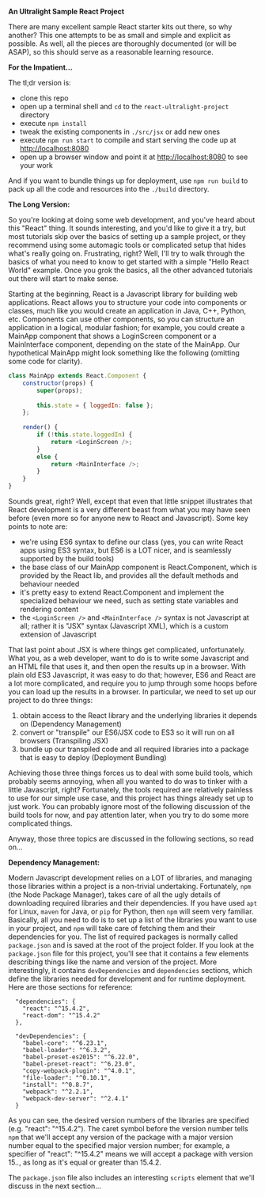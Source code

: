 **An Ultralight Sample React Project**

There are many excellent sample React starter kits out there, so why another?  This one attempts to be as small and
simple and explicit as possible.  As well, all the pieces are thoroughly documented (or will be ASAP), so this should
serve as a reasonable learning resource.


**For the Impatient...**

The tl;dr version is:
 
* clone this repo
* open up a terminal shell and `cd` to the `react-ultralight-project` directory
* execute `npm install`
* tweak the existing components in `./src/jsx` or add new ones
* execute `npm run start` to compile and start serving the code up at [http://localhost:8080](http://localhost:8080)
* open up a browser window and point it at [http://localhost:8080](http://localhost:8080) to see your work

And if you want to bundle things up for deployment, use `npm run build` to pack up all the code and resources into the 
`./build` directory.
 

**The Long Version:**

So you're looking at doing some web development, and you've heard about this "React" thing.  It sounds interesting, and
you'd like to give it a try, but most tutorials skip over the basics of setting up a sample project, or they recommend
using some automagic tools or complicated setup that hides what's really going on.  Frustrating, right?  Well, I'll try
to walk through the basics of what you need to know to get started with a simple "Hello React World" example.  Once you
grok the basics, all the other advanced tutorials out there will start to make sense.

Starting at the beginning, React is a Javascript library for building web applications.  React allows you to structure 
your code into components or classes, much like you would create an application in Java, C++, Python, etc.  Components 
can use other components, so you can structure an application in a logical, modular fashion; for example, you could create 
a MainApp component that shows a LoginScreen component or a MainInterface component, depending on the state of the 
MainApp.  Our hypothetical MainApp might look something like the following (omitting some code for clarity).

```javascript
class MainApp extends React.Component {
    constructor(props) {
        super(props);
        
        this.state = { loggedIn: false };
    };
    
    render() {
        if (!this.state.loggedIn) {
            return <LoginScreen />; 
        }
        else {
            return <MainInterface />;
        }
    }
}
```
Sounds great, right?  Well, except that even that little snippet illustrates that React development is a very different
beast from what you may have seen before (even more so for anyone new to React and Javascript).  Some key points to note 
are:

* we're using ES6 syntax to define our class (yes, you can write React apps using ES3 syntax, but ES6 is a LOT nicer, 
 and is seamlessly supported by the build tools)
* the base class of our MainApp component is React.Component, which is provided by the React lib, and provides all the 
 default methods and behaviour needed
* it's pretty easy to extend React.Component and implement the specialized behaviour we need, such as setting state 
 variables and rendering content
* the `<LoginScreen />` and `<MainInterface />` syntax is not Javascript at all; rather it is "JSX" syntax (Javascript 
 XML), which is a custom extension of Javascript
 
That last point about JSX is where things get complicated, unfortunately.  What you, as a web developer, want to do is to
write some Javascript and an HTML file that uses it, and then open the results up in a browser.  With plain old ES3 
Javascript, it was easy to do that; however, ES6 and React are a lot more complicated, and require you to jump through some
hoops before you can load up the results in a browser.  In particular, we need to set up our project to do three things:

1. obtain access to the React library and the underlying libraries it depends on (Dependency Management)
2. convert or "transpile" our ES6/JSX code to ES3 so it will run on all browsers (Transpiling JSX)
3. bundle up our transpiled code and all required libraries into a package that is easy to deploy (Deployment Bundling)
 
Achieving those three things forces us to deal with some build tools, which probably seems annoying, when all you wanted
to do was to tinker with a little Javascript, right?  Fortunately, the tools required are relatively painless to use for 
our simple use case, and this project has things already set up to just work.  You can probably ignore most of the 
following discussion of the build tools for now, and pay attention later, when you try to do some more complicated things.

Anyway, those three topics are discussed in the following sections, so read on...
 
 
**Dependency Management:**

Modern Javascript development relies on a LOT of libraries, and managing those libraries within a project is a non-trivial
undertaking.  Fortunately, `npm` (the Node Package Manager), takes care of all the ugly details of downloading required
libraries and their dependencies.  If you have used `apt` for Linux, `maven` for Java, or `pip` for Python, then `npm` 
will seem very familiar. Basically, all you need to do is to set up a list of the libraries you want to use in your
project, and `npm` will take care of fetching them and their dependencies for you.  The list of required packages is
normally called `package.json` and is saved at the root of the project folder.  If you look at the `package.json` file for
this project, you'll see that it contains a few elements describing things like the name and version of the project.  More
interestingly, it contains `devDependencies` and `dependencies` sections, which define the libraries needed for development
and for runtime deployment.  Here are those sections for reference:

```
  "dependencies": {
    "react": "^15.4.2",
    "react-dom": "^15.4.2"
  },

  "devDependencies": {
    "babel-core": "^6.23.1",
    "babel-loader": "^6.3.2",
    "babel-preset-es2015": "^6.22.0",
    "babel-preset-react": "^6.23.0",
    "copy-webpack-plugin": "^4.0.1",
    "file-loader": "^0.10.1",
    "install": "^0.8.7",
    "webpack": "^2.2.1",
    "webpack-dev-server": "^2.4.1"
  }
```

As you can see, the desired version numbers of the libraries are specified (e.g. "react": "^15.4.2").  The caret symbol
before the version number tells `npm` that we'll accept any version of the package with a major version number equal to 
the specified major version number; for example, a specifier of "react": "^15.4.2" means we will accept a package with
version 15.*.*, as long as it's equal or greater than 15.4.2.

The `package.json` file also includes an interesting `scripts` element that we'll discuss in the next section...


